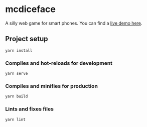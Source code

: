 # mcdiceface

A silly web game for smart phones. You can find a [live demo here](https://mcdiceface.netlify.com).

## Project setup
```
yarn install
```

### Compiles and hot-reloads for development
```
yarn serve
```

### Compiles and minifies for production
```
yarn build
```

### Lints and fixes files
```
yarn lint
```
